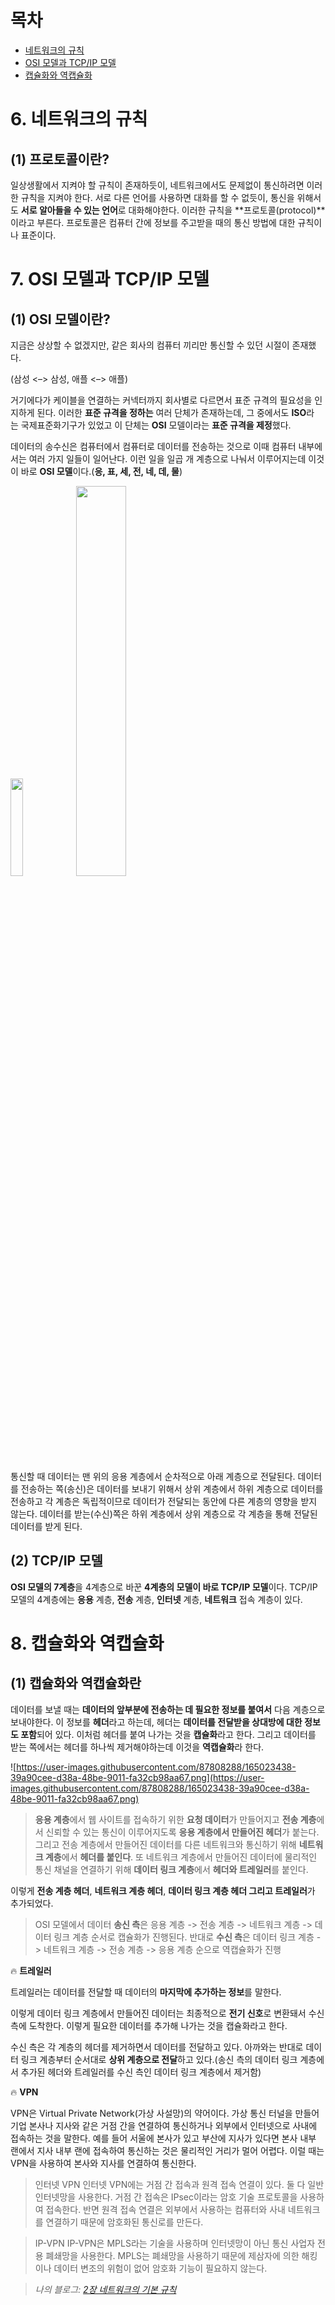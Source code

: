 # 목차

- [네트워크의 규칙](#6-네트워크의-규칙)
- [OSI 모델과 TCP/IP 모델](#7-osi-모델과-tcpip-모델)
- [캡슐화와 역캡슐화](#8-캡슐화와-역캡슐화)

# **6. 네트워크의 규칙**

## (1) **프로토콜이란?**

일상생활에서 지켜야 할 규칙이 존재하듯이, 네트워크에서도 문제없이 통신하려면 이러한 규칙을 지켜야 한다. 서로 다른 언어를 사용하면 대화를 할 수 없듯이, 통신을 위해서도 **서로 알아들을 수 있는 언어**로 대화해야한다. 이러한 규칙을 **프로토콜(protocol)**이라고 부른다. 프로토콜은 컴퓨터 간에 정보를 주고받을 때의 통신 방법에 대한 규칙이나 표준이다.

# **7. OSI 모델과 TCP/IP 모델**

## (1) **OSI 모델이란?**

지금은 상상할 수 없겠지만, 같은 회사의 컴퓨터 끼리만 통신할 수 있던 시절이 존재했다.

(삼성 <–> 삼성, 애플 <–> 애플) 

거기에다가 케이블을 연결하는 커넥터까지 회사별로 다르면서 표준 규격의 필요성을 인지하게 된다. 이러한 **표준 규격을 정하는** 여러 단체가 존재하는데, 그 중에서도 **ISO**라는 국제표준화기구가 있었고 이 단체는 **OSI** 모델이라는 **표준 규격을 제정**했다.

데이터의 송수신은 컴퓨터에서 컴퓨터로 데이터를 전송하는 것으로 이때 컴퓨터 내부에서는 여러 가지 일들이 일어난다. 이런 일을 일곱 개 계층으로 나눠서 이루어지는데 이것이 바로 **OSI 모델**이다.(**응, 표, 세, 전, 네, 데, 물**)

<img src="https://user-images.githubusercontent.com/87808288/165018916-ad460a58-37c8-41ff-b66d-f3b1acf8aec0.png" width="20%">

<img src="https://user-images.githubusercontent.com/87808288/165022115-5729a229-007a-4ad1-bfae-754c4940490f.png" width="40%">

통신할 때 데이터는 맨 위의 응용 계층에서 순차적으로 아래 계층으로 전달된다. 데이터를 전송하는 쪽(송신)은 데이터를 보내기 위해서 상위 계층에서 하위 계층으로 데이터를 전송하고 각 계층은 독립적이므로 데이터가 전달되는 동안에 다른 계층의 영향을 받지 않는다. 데이터를 받는(수신)쪽은 하위 계층에서 상위 계층으로 각 계층을 통해 전달된 데이터를 받게 된다.

## (2) **TCP/IP 모델**

**OSI 모델의 7계층**을 4계층으로 바꾼 **4계층의 모델이 바로 TCP/IP 모델**이다. TCP/IP 모델의 4계층에는 **응용** 계층, **전송** 계층, **인터넷** 계층, **네트워크** 접속 계층이 있다.

# **8. 캡슐화와 역캡슐화**

## (1) **캡슐화와 역캡슐화란**

데이터를 보낼 때는 **데이터의 앞부분에 전송하는 데 필요한 정보를 붙여서** 다음 계층으로 보내야한다. 이 정보를 **헤더**라고 하는데, 헤더는 **데이터를 전달받을 상대방에 대한 정보도 포함**되어 있다. 이처럼 헤더를 붙여 나가는 것을 **캡슐화**라고 한다. 그리고 데이터를 받는 쪽에서는 헤더를 하나씩 제거해야하는데 이것을 **역캡슐화**라 한다.

![https://user-images.githubusercontent.com/87808288/165023438-39a90cee-d38a-48be-9011-fa32cb98aa67.png](https://user-images.githubusercontent.com/87808288/165023438-39a90cee-d38a-48be-9011-fa32cb98aa67.png)

> **응용 계층**에서 웹 사이트를 접속하기 위한 **요청 데이터**가 만들어지고 **전송 계층**에서 신뢰할 수 있는 통신이 이루어지도록 **응용 계층에서 만들어진 헤더**가 붙는다. 그리고 전송 계층에서 만들어진 데이터를 다른 네트워크와 통신하기 위해 **네트워크 계층**에서 **헤더를 붙인다**. 또 네트워크 계층에서 만들어진 데이터에 물리적인 통신 채널을 연결하기 위해 **데이터 링크 계층**에서 **헤더와 트레일러**를 붙인다.
> 

이렇게 **전송 계층 헤더**, **네트워크 계층 헤더**, **데이터 링크 계층 헤더 그리고 트레일러**가 추가되었다.

> OSI 모델에서 데이터 **송신 측**은 응용 계층 -> 전송 계층 -> 네트워크 계층 -> 데이터 링크 계층 순서로 캡슐화가 진행된다. 반대로 **수신 측**은 데이터 링크 계층 -> 네트워크 계층 -> 전송 계층 -> 응용 계층 순으로 역캡슐화가 진행
> 

🔥 **트레일러**

트레일러는 데이터를 전달할 때 데이터의 **마지막에 추가하는 정보**를 말한다.

이렇게 데이터 링크 계층에서 만들어진 데이터는 최종적으로 **전기 신호**로 변환돼서 수신 측에 도착한다. 이렇게 필요한 데이터를 추가해 나가는 것을 캡슐화라고 한다.

수신 측은 각 계층의 헤더를 제거하면서 데이터를 전달하고 있다. 아까와는 반대로 데이터 링크 계층부터 순서대로 **상위 계층으로 전달**하고 있다.(송신 측의 데이터 링크 계층에서 추가된 헤더와 트레일러를 수신 측인 데이터 링크 계층에서 제거함)

🔥 **VPN**

VPN은 Virtual Private Network(가상 사설망)의 약어이다. 가상 통신 터널을 만들어 기업 본사나 지사와 같은 거점 간을 연결하여 통신하거나 외부에서 인터넷으로 사내에 접속하는 것을 말한다. 예를 들어 서울에 본사가 있고 부산에 지사가 있다면 본사 내부 랜에서 지사 내부 랜에 접속하여 통신하는 것은 물리적인 거리가 멀어 어렵다. 이럴 때는 VPN을 사용하여 본사와 지사를 연결하여 통신한다.

> 인터넷 VPN
인터넷 VPN에는 거점 간 접속과 원격 접속 연결이 있다. 둘 다 일반 인터넷망을 사용한다. 거점 간 접속은 IPsec이라는 암호 기술 프로토콜을 사용하여 접속한다. 반면 원격 접속 연결은 외부에서 사용하는 컴퓨터와 사내 네트워크를 연결하기 때문에 암호화된 통신로를 만든다.
> 

> IP-VPN
IP-VPN은 MPLS라는 기술을 사용하며 인터넷망이 아닌 통신 사업자 전용 폐쇄망을 사용한다. MPLS는 폐쇄망을 사용하기 때문에 제삼자에 의한 해킹이나 데이터 변조의 위험이 없어 암호화 기능이 필요하지 않는다.
> 

> *나의 블로그: [2장 네트워크의 기본 규칙](https://www.notion.so/2-c8cf7dff81fb45f984c5df3cd5d342d0)*
>